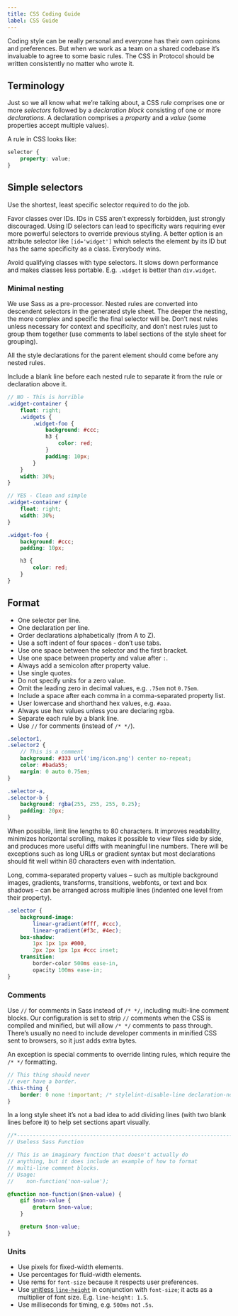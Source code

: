 ```yaml
---
title: CSS Coding Guide
label: CSS Guide
---
```


Coding style can be really personal and everyone has their own opinions and
preferences. But when we work as a team on a shared codebase it’s invaluable to
agree to some basic rules. The CSS in Protocol should be written consistently
no matter who wrote it.

## Terminology

Just so we all know what we’re talking about, a CSS *rule* comprises one or more
*selectors* followed by a *declaration block* consisting of one or more
*declarations*. A declaration comprises a *property* and a *value* (some
properties accept multiple values).

A rule in CSS looks like:

```scss
selector {
    property: value;
}
```

## Simple selectors

Use the shortest, least specific selector required to do the job.

Favor classes over IDs. IDs in CSS aren’t expressly forbidden, just strongly
discouraged. Using ID selectors can lead to specificity wars requiring ever more
powerful selectors to override previous styling. A better option is an attribute
selector like `[id='widget']` which selects the element by its ID but has the
same specificity as a class. Everybody wins.

Avoid qualifying classes with type selectors. It slows down performance and makes
classes less portable. E.g. `.widget` is better than `div.widget`.

### Minimal nesting

We use Sass as a pre-processor. Nested rules are converted into descendent
selectors in the generated style sheet. The deeper the nesting, the more complex
and specific the final selector will be. Don’t nest rules unless necessary for
context and specificity, and don’t nest rules just to group them together (use
comments to label sections of the style sheet for grouping).

All the style declarations for the parent element should come before any nested
rules.

Include a blank line before each nested rule to separate it from the rule or
declaration above it.

```scss
// NO - This is horrible
.widget-container {
    float: right;
    .widgets {
        .widget-foo {
            background: #ccc;
            h3 {
                color: red;
            }
            padding: 10px;
        }
    }
    width: 30%;
}

// YES - Clean and simple
.widget-container {
    float: right;
    width: 30%;
}

.widget-foo {
    background: #ccc;
    padding: 10px;

    h3 {
        color: red;
    }
}
```

## Format

* One selector per line.
* One declaration per line.
* Order declarations alphabetically (from A to Z).
* Use a soft indent of four spaces - don’t use tabs.
* Use one space between the selector and the first bracket.
* Use one space between property and value after `:`.
* Always add a semicolon after property value.
* Use single quotes.
* Do not specify units for a zero value.
* Omit the leading zero in decimal values, e.g. `.75em` not `0.75em`.
* Include a space after each comma in a comma-separated property list.
* User lowercase and shorthand hex values, e.g. `#aaa`.
* Always use hex values unless you are declaring rgba.
* Separate each rule by a blank line.
* Use `//` for comments (instead of `/* */`).


```scss
.selector1,
.selector2 {
    // This is a comment
    background: #333 url('img/icon.png') center no-repeat;
    color: #bada55;
    margin: 0 auto 0.75em;
}

.selector-a,
.selector-b {
    background: rgba(255, 255, 255, 0.25);
    padding: 20px;
}
```

When possible, limit line lengths to 80 characters. It improves readability,
minimizes horizontal scrolling, makes it possible to view files side by side, and
produces more useful diffs with meaningful line numbers. There will be exceptions
such as long URLs or gradient syntax but most declarations should fit well within
80 characters even with indentation.

Long, comma-separated property values – such as multiple background images,
gradients, transforms, transitions, webfonts, or text and box shadows – can be
arranged across multiple lines (indented one level from their property).

```scss
.selector {
    background-image:
        linear-gradient(#fff, #ccc),
        linear-gradient(#f3c, #4ec);
    box-shadow:
        1px 1px 1px #000,
        2px 2px 1px 1px #ccc inset;
    transition:
        border-color 500ms ease-in,
        opacity 100ms ease-in;
}
```

### Comments

Use `//` for comments in Sass instead of `/* */`, including multi-line comment
blocks. Our configuration is set to strip `//` comments when the CSS is compiled
and minified, but will allow `/* */` comments to pass through. There’s usually
no need to include developer comments in minified CSS sent to browsers, so it
just adds extra bytes.

An exception is special comments to override linting rules, which require the
`/* */` formatting.

```scss
// This thing should never
// ever have a border.
.this-thing {
    border: 0 none !important; /* stylelint-disable-line declaration-no-important */
}
```

In a long style sheet it’s not a bad idea to add dividing lines (with two blank
lines before it) to help set sections apart visually.

```scss
//*----------------------------------------------------------------------------*/
// Useless Sass Function

// This is an imaginary function that doesn't actually do
// anything, but it does include an example of how to format
// multi-line comment blocks.
// Usage:
//    non-function('non-value');

@function non-function($non-value) {
    @if $non-value {
        @return $non-value;
    }

    @return $non-value;
}
```

### Units

* Use pixels for fixed-width elements.
* Use percentages for fluid-width elements.
* Use rems for `font-size` because it respects user preferences.
* Use [unitless `line-height`](http://meyerweb.com/eric/thoughts/2006/02/08/unitless-line-heights/)
  in conjunction with `font-size`; it acts as a multiplier of font size. E.g.
  `line-height: 1.5`.
* Use milliseconds for timing, e.g. `500ms` not `.5s`.
